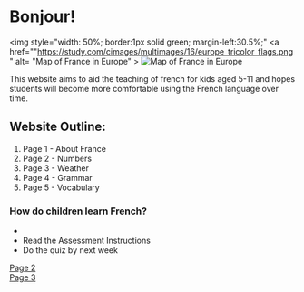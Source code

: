 <h1> Bonjour!</h1> 

<img style="width: 50%; border:1px solid green; margin-left:30.5%;"
<a href=""https://study.com/cimages/multimages/16/europe_tricolor_flags.png" alt= "Map of France in Europe" >
<img
src= "https://study.com/cimages/multimages/16/europe_tricolor_flags.png" alt= "Map of France in Europe" >
<a/>


<p>This website aims to aid the teaching of french for kids aged 5-11 and hopes students will become more comfortable using the French language over time.</p>

  
<h2> Website Outline:</h2> 
  <ol>
  <li> Page 1 - About France </li>
  <li> Page 2 - Numbers </li>
  <li> Page 3 - Weather </li>
  <li> Page 4 - Grammar </li>
  <li> Page 5 - Vocabulary </li>  
  </ol>

  <h3> How do children learn French? </h3> 
  <ul>
  <li></li>
  <li>Read the Assessment Instructions</li>
  <li>Do the quiz by next week</li>
   
  </ul>

<p> 
  <a href="page2.html">Page 2</a> <br>
  <a href="page3.html">Page 3</a>
</p>
